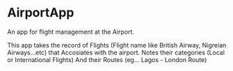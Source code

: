 # AirportApp
An app for flight management at the Airport.

This app takes the record of Flights (Flight name like British Airway, Nigreian Airways...etc) that Accosiates with the airport.
Notes their categories (Local or International Flights)
And their Routes (eg... Lagos - London Route)

